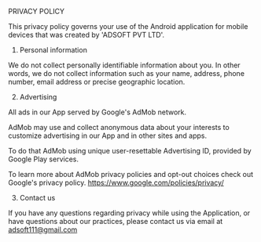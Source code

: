 PRIVACY POLICY

This privacy policy governs your use of the Android application for mobile devices that was created by 'ADSOFT PVT LTD'.

1. Personal information

We do not collect personally identifiable information about you. In other words, we do not collect information such as your name, address, phone number, email address or precise geographic location.

2. Advertising

All ads in our App served by Google's AdMob network. 

AdMob may use and collect anonymous data about your interests to customize advertising in our App and in other sites and apps.

To do that AdMob using unique user-resettable Advertising ID, provided by Google Play services.

To learn more about AdMob privacy policies and opt-out choices check out Google's privacy policy.
https://www.google.com/policies/privacy/


3. Contact us

If you have any questions regarding privacy while using the Application, or have questions about our practices, please contact us via email at adsoft111@gmail.com
